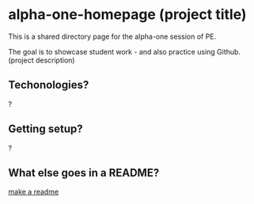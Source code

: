 # alpha-one-homepage (project title)

This is a shared directory page for the alpha-one session of PE.

The goal is to showcase student work - and also practice using Github. (project description)

## Techonologies?

?

## Getting setup?

?

## What else goes in a README?

[make a readme](https://www.makeareadme.com)
